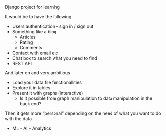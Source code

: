 Django project for learning

It would be to have the following

* Users authentication – sign in / sign out
* Something like a blog
    - Articles
    - Rating
    - Comments
* Contact with email etc
* Chat box to search what you need to find
* REST API

And later on and very ambitious

* Load your data file functionallities
* Explore it in tables
* Present it with graphs (interactive)
    - Is it possible from graph manipulation to data manipulation in the back end?

Then it gets more “personal” depending on the need of what you want to do with the data
* ML -  AI – Analytics
